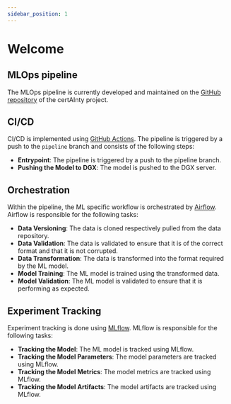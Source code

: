 ```yaml
---
sidebar_position: 1
---
```


# Welcome

## MLOps pipeline

The MLOps pipeline is currently developed and maintained on the [GitHub repository](https://github.com/ZHAW-certAInty/toolbox/tree/pipeline/bily) of the certAInty project.

## CI/CD

CI/CD is implemented using [GitHub Actions](github_actions). The pipeline is triggered by a push to the `pipeline` branch and consists of the following steps:

- **Entrypoint**: The pipeline is triggered by a push to the pipeline branch.
- **Pushing the Model to DGX**: The model is pushed to the DGX server.

## Orchestration

Within the pipeline, the ML specific workflow is orchestrated by [Airflow](airflow). Airflow is responsible for the following tasks:

- **Data Versioning**: The data is cloned respectively pulled from the data repository.
- **Data Validation**: The data is validated to ensure that it is of the correct format and that it is not corrupted.
- **Data Transformation**: The data is transformed into the format required by the ML model.
- **Model Training**: The ML model is trained using the transformed data.
- **Model Validation**: The ML model is validated to ensure that it is performing as expected.

## Experiment Tracking

Experiment tracking is done using [MLflow](mlflow). MLflow is responsible for the following tasks:

- **Tracking the Model**: The ML model is tracked using MLflow.
- **Tracking the Model Parameters**: The model parameters are tracked using MLflow.
- **Tracking the Model Metrics**: The model metrics are tracked using MLflow.
- **Tracking the Model Artifacts**: The model artifacts are tracked using MLflow.
